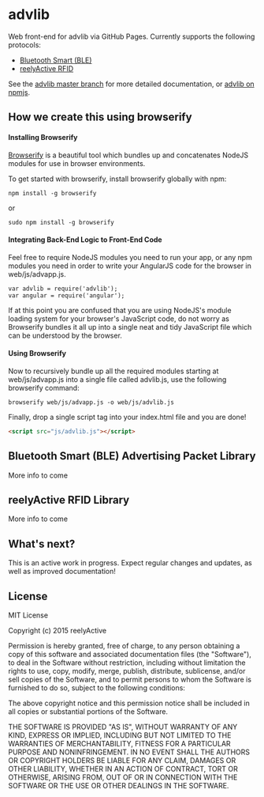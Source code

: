 advlib
======

Web front-end for advlib via GitHub Pages.  Currently supports the following protocols:
* [Bluetooth Smart (BLE)](#bluetooth-smart-ble-advertising-packet-library)
* [reelyActive RFID](#reelyactive-rfid-library)

See the [advlib master branch](https://github.com/reelyactive/advlib) for more detailed documentation, or [advlib on npmjs](https://www.npmjs.com/package/advlib).


How we create this using browserify
-----------------------------------

#### Installing Browserify

[Browserify](http://browserify.org/) is a beautiful tool which bundles up and concatenates NodeJS modules for use in browser environments.  

To get started with browserify, install browserify globally with npm:

    npm install -g browserify

or

    sudo npm install -g browserify

#### Integrating Back-End Logic to Front-End Code

Feel free to require NodeJS modules you need to run your app, or any npm modules you need in order to write your AngularJS code for the browser in web/js/advapp.js. 

    var advlib = require('advlib');
    var angular = require('angular');

If at this point you are confused that you are using NodeJS's module loading system for your browser's JavaScript code, do not worry as Browserify bundles it all up into a single neat and tidy JavaScript file which can be understood by the browser.

#### Using Browserify

Now to recursively bundle up all the required modules starting at web/js/advapp.js into a single file called advlib.js, use the following browserify command:

    browserify web/js/advapp.js -o web/js/advlib.js 

Finally, drop a single script tag into your index.html file and you are done!

``` html
<script src="js/advlib.js"></script>
```



Bluetooth Smart (BLE) Advertising Packet Library
------------------------------------------------

More info to come


reelyActive RFID Library
------------------------

More info to come


What's next?
------------

This is an active work in progress.  Expect regular changes and updates, as well as improved documentation!


License
-------

MIT License

Copyright (c) 2015 reelyActive

Permission is hereby granted, free of charge, to any person obtaining a copy of this software and associated documentation files (the "Software"), to deal in the Software without restriction, including without limitation the rights to use, copy, modify, merge, publish, distribute, sublicense, and/or sell copies of the Software, and to permit persons to whom the Software is furnished to do so, subject to the following conditions:

The above copyright notice and this permission notice shall be included in all copies or substantial portions of the Software.

THE SOFTWARE IS PROVIDED "AS IS", WITHOUT WARRANTY OF ANY KIND, EXPRESS OR 
IMPLIED, INCLUDING BUT NOT LIMITED TO THE WARRANTIES OF MERCHANTABILITY, 
FITNESS FOR A PARTICULAR PURPOSE AND NONINFRINGEMENT. IN NO EVENT SHALL THE 
AUTHORS OR COPYRIGHT HOLDERS BE LIABLE FOR ANY CLAIM, DAMAGES OR OTHER 
LIABILITY, WHETHER IN AN ACTION OF CONTRACT, TORT OR OTHERWISE, ARISING FROM, 
OUT OF OR IN CONNECTION WITH THE SOFTWARE OR THE USE OR OTHER DEALINGS IN 
THE SOFTWARE.